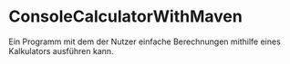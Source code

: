 # ConsoleCalculatorWithMaven
Ein Programm mit dem der Nutzer einfache Berechnungen mithilfe eines Kalkulators ausführen kann.
